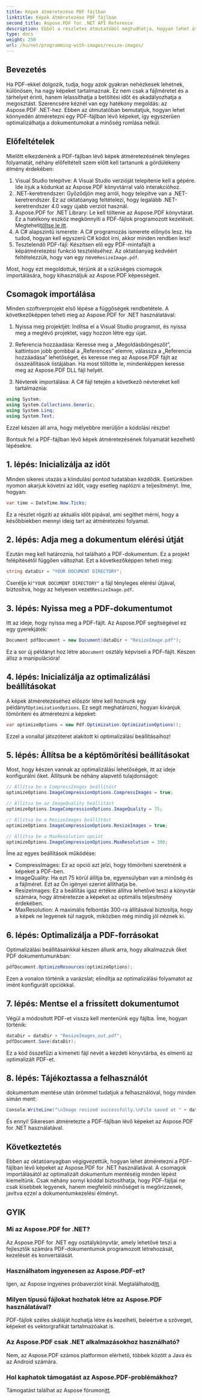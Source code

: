 ```yaml
---
title: Képek átméretezése PDF fájlban
linktitle: Képek átméretezése PDF fájlban
second_title: Aspose.PDF for .NET API Reference
description: Ebből a részletes útmutatóból megtudhatja, hogyan lehet átméretezni a PDF-fájlban lévő képeket az Aspose.PDF for .NET használatával. Optimalizálja a fájlméretet a minőség elvesztése nélkül.
type: docs
weight: 250
url: /hu/net/programming-with-images/resize-images/
---
```

## Bevezetés

Ha PDF-ekkel dolgozik, tudja, hogy azok gyakran nehézkesek lehetnek, különösen, ha nagy képeket tartalmaznak. Ez nem csak a fájlméretet és a tárhelyet érinti, hanem lelassíthatja a betöltési időt és akadályozhatja a megosztást. Szerencsére kéznél van egy hatékony megoldás: az Aspose.PDF .NET-hez. Ebben az útmutatóban bemutatjuk, hogyan lehet könnyedén átméretezni egy PDF-fájlban lévő képeket, így egyszerűen optimalizálhatja a dokumentumokat a minőség romlása nélkül.

## Előfeltételek

Mielőtt elkezdenénk a PDF-fájlban lévő képek átméretezésének tényleges folyamatát, néhány előfeltételt szem előtt kell tartanunk a gördülékeny élmény érdekében:

1. Visual Studio telepítve: A Visual Studio verzióját telepítenie kell a gépére. Ide írjuk a kódunkat az Aspose.PDF könyvtárral való interakcióhoz.
2. .NET-keretrendszer: Győződjön meg arról, hogy telepítve van a .NET-keretrendszer. Ez az oktatóanyag feltételezi, hogy legalább .NET-keretrendszer 4.0 vagy újabb verziót használ.
3. Aspose.PDF for .NET Library: Le kell töltenie az Aspose.PDF könyvtárat. Ez a hatékony eszköz megkönnyíti a PDF-fájlok programozott kezelését. Megteheti[töltse le itt](https://releases.aspose.com/pdf/net/).
4. A C# alapszintű ismerete: A C# programozás ismerete előnyös lesz. Ha tudod, hogyan kell egyszerű C# kódot írni, akkor minden rendben lesz!
5.  Tesztelendő PDF-fájl: Készítsen elő egy PDF-mintafájlt a képátméretezési funkció teszteléséhez. Az oktatóanyag kedvéért feltételezzük, hogy van egy neve`ResizeImage.pdf`.

Most, hogy ezt megoldottuk, térjünk át a szükséges csomagok importálására, hogy kihasználjuk az Aspose.PDF képességeit.

## Csomagok importálása

Minden szoftverprojekt első lépése a függőségek rendbetétele. A következőképpen teheti meg az Aspose.PDF for .NET használatával:

1. Nyissa meg projektjét: Indítsa el a Visual Studio programot, és nyissa meg a meglévő projektet, vagy hozzon létre egy újat.

2. Referencia hozzáadása: Keresse meg a „Megoldásböngészőt”, kattintson jobb gombbal a „References” elemre, válassza a „Referencia hozzáadása” lehetőséget, és keresse meg az Aspose.PDF fájlt az összeállítások listájában. Ha most töltötte le, mindenképpen keresse meg az Aspose.PDF DLL fájl helyét.

3. Névterek importálása: A C# fájl tetején a következő névtereket kell tartalmaznia:

```csharp
using System;
using System.Collections.Generic;
using System.Linq;
using System.Text;
```

Ezzel készen áll arra, hogy mélyebbre merüljön a kódolási részbe!

Bontsuk fel a PDF-fájlban lévő képek átméretezésének folyamatát kezelhető lépésekre.

## 1. lépés: Inicializálja az időt

Minden sikeres utazás a kiindulási pontod tudatában kezdődik. Esetünkben nyomon akarjuk követni az időt, vagy esetleg naplózni a teljesítményt. Íme, hogyan:

```csharp
var time = DateTime.Now.Ticks;
```

Ez a részlet rögzíti az aktuális időt pipával, ami segíthet mérni, hogy a későbbiekben mennyi ideig tart az átméretezési folyamat.

## 2. lépés: Adja meg a dokumentum elérési útját

Ezután meg kell határoznia, hol található a PDF-dokumentum. Ez a projekt felépítésétől függően változhat. Ezt a következőképpen teheti meg:

```csharp
string dataDir = "YOUR DOCUMENT DIRECTORY";
```

 Cserélje ki`"YOUR DOCUMENT DIRECTORY"` a fájl tényleges elérési útjával, biztosítva, hogy az helyesen vezet`ResizeImage.pdf`.

## 3. lépés: Nyissa meg a PDF-dokumentumot

Itt az ideje, hogy nyissa meg a PDF-fájlt. Az Aspose.PDF segítségével ez egy gyerekjáték:

```csharp
Document pdfDocument = new Document(dataDir + "ResizeImage.pdf");
```

 Ez a sor új példányt hoz létre a`Document` osztály képviseli a PDF-fájlt. Készen állsz a manipulációra!

## 4. lépés: Inicializálja az optimalizálási beállításokat

 A képek átméretezéséhez először létre kell hoznunk egy példányt`OptimizationOptions`. Ez segít meghatározni, hogyan kívánjuk tömöríteni és átméretezni a képeket:

```csharp
var optimizeOptions = new Pdf.Optimization.OptimizationOptions();
```

Ezzel a vonallal játszóteret alakított ki optimalizálási beállításaihoz!

## 5. lépés: Állítsa be a képtömörítési beállításokat

Most, hogy készen vannak az optimalizálási lehetőségek, itt az ideje konfigurálni őket. Állítsunk be néhány alapvető tulajdonságot:

```csharp
// Állítsa be a CompressImages beállítást
optimizeOptions.ImageCompressionOptions.CompressImages = true;

// Állítsa be az ImageQuality beállítást
optimizeOptions.ImageCompressionOptions.ImageQuality = 75;

// Állítsa be a ResizeImages beállítást
optimizeOptions.ImageCompressionOptions.ResizeImages = true;

// Állítsa be a MaxResolution opciót
optimizeOptions.ImageCompressionOptions.MaxResolution = 300;
```

Íme az egyes beállítások működése:
- CompressImages: Ez az opció azt jelzi, hogy tömöríteni szeretnénk a képeket a PDF-ben.
- ImageQuality: Ha ezt 75 körül állítja be, egyensúlyban van a minőség és a fájlméret. Ezt az Ön igényei szerint állíthatja be.
- ResizeImages: Ez a beállítás igaz értékre állítva lehetővé teszi a könyvtár számára, hogy átméretezze a képeket az optimális teljesítmény érdekében.
- MaxResolution: A maximális felbontás 300-ra állításával biztosítja, hogy a képek ne legyenek túl nagyok, miközben még mindig jól néznek ki.

## 6. lépés: Optimalizálja a PDF-forrásokat

Optimalizálási beállításainkkal készen állunk arra, hogy alkalmazzuk őket PDF dokumentumunkban:

```csharp
pdfDocument.OptimizeResources(optimizeOptions);
```

Ezen a vonalon történik a varázslat; elindítja az optimalizálási folyamatot az imént konfigurált opciókkal.

## 7. lépés: Mentse el a frissített dokumentumot

Végül a módosított PDF-et vissza kell mentenünk egy fájlba. Íme, hogyan történik:

```csharp
dataDir = dataDir + "ResizeImages_out.pdf";
pdfDocument.Save(dataDir);
```

Ez a kód összefűzi a kimeneti fájl nevét a kezdeti könyvtárba, és elmenti az optimalizált PDF-et.

## 8. lépés: Tájékoztassa a felhasználót

dokumentum mentése után örömmel tudatjuk a felhasználóval, hogy minden simán ment:

```csharp
Console.WriteLine("\nImage resized successfully.\nFile saved at " + dataDir);
```

És ennyi! Sikeresen átméretezte a PDF-fájlban lévő képeket az Aspose.PDF for .NET használatával.

## Következtetés

Ebben az oktatóanyagban végigvezettük, hogyan lehet átméretezni a PDF-fájlban lévő képeket az Aspose.PDF for .NET használatával. A csomagok importálásától az optimalizált dokumentum mentéséig minden lépést kiemeltünk. Csak néhány sornyi kóddal biztosíthatja, hogy PDF-fájljai ne csak kisebbek legyenek, hanem megfelelő minőséget is megőrizzenek, javítva ezzel a dokumentumkezelési élményt.

## GYIK

### Mi az Aspose.PDF for .NET?
Az Aspose.PDF for .NET egy osztálykönyvtár, amely lehetővé teszi a fejlesztők számára PDF-dokumentumok programozott létrehozását, kezelését és konvertálását.

### Használhatom ingyenesen az Aspose.PDF-et?
 Igen, az Aspose ingyenes próbaverziót kínál. Megtalálhatod[itt](https://releases.aspose.com/).

### Milyen típusú fájlokat hozhatok létre az Aspose.PDF használatával?
PDF-fájlok széles skáláját hozhatja létre és kezelheti, beleértve a szöveget, képeket és vektorgrafikát tartalmazóakat is.

### Az Aspose.PDF csak .NET alkalmazásokhoz használható?
Nem, az Aspose.PDF számos platformon elérhető, többek között a Java és az Android számára.

### Hol kaphatok támogatást az Aspose.PDF-problémákhoz?
 Támogatást találhat az Aspose fórumon[itt](https://forum.aspose.com/c/pdf/10).